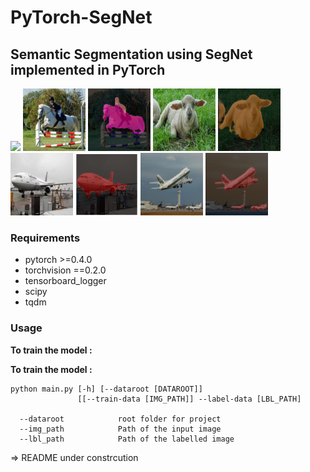 # PyTorch-SegNet
## Semantic Segmentation using SegNet implemented in PyTorch

<p align="left">
<a href="https://www.youtube.com/watch?v=iXh9aCK3ubs" target="_blank"><img src="https://i.imgur.com/agvJOPF.gif" width="500"/></a>
<img src="images/i_3.jpg" width="100"/>
<img src="images/s3.png" width="100"/>
<img src="images/i_5.jpg" width="100"/>
<img src="images/s5.png" width="100"/>
<img src="images/i_0.jpg" width="100"/>
<img src="images/s0.png" width="100"/>
<img src="images/i_2.jpg" width="100"/>
<img src="images/s2.png" width="100"/>
</p>


### Requirements

* pytorch >=0.4.0
* torchvision ==0.2.0
* tensorboard_logger
* scipy
* tqdm

### Usage

**To train the model :**

**To train the model :**

```
python main.py [-h] [--dataroot [DATAROOT]]
               [[--train-data [IMG_PATH]] --label-data [LBL_PATH]
 
  --dataroot            root folder for project
  --img_path            Path of the input image
  --lbl_path            Path of the labelled image
```

=> README under constrcution